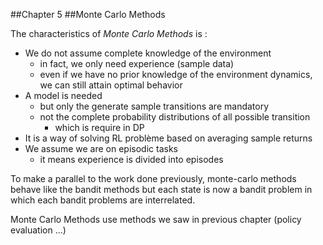 ##Chapter 5
##Monte Carlo Methods

The characteristics of *Monte Carlo Methods* is :
- We do not assume complete knowledge of the environment
  - in fact, we only need experience (sample data)
  - even if we have no prior knowledge of the environment dynamics, we can still attain optimal behavior
- A model is needed
  - but only the generate sample transitions are mandatory
  - not the complete probability distributions of all possible transition
    - which is require in DP
- It is a way of solving RL problème based on averaging sample returns
- We assume we are on episodic tasks
  - it means experience is divided into episodes

To make a parallel to the work done previously, monte-carlo methods behave like the bandit 
methods but each state is now a bandit problem in which each bandit problems are 
interrelated.

Monte Carlo Methods use methods we saw in previous chapter (policy evaluation ...)
